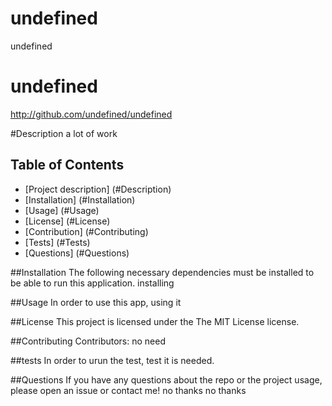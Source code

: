 # undefined
  undefined

# undefined
http://github.com/undefined/undefined

#Description
a lot of work

## Table of Contents
- [Project description] (#Description)
- [Installation] (#Installation)
- [Usage] (#Usage)
- [License] (#License)
- [Contribution] (#Contributing)
- [Tests] (#Tests)
- [Questions] (#Questions)


##Installation
The following necessary dependencies must be installed to be able to run this application.
installing

##Usage
In order to use this app, using it

##License
This project is licensed under the The MIT License license. 

##Contributing
Contributors: no need

##tests
In order to urun the test, test it is needed.

##Questions
If you have any questions about the repo or the project usage, please open an issue or contact me!
no thanks
no thanks

